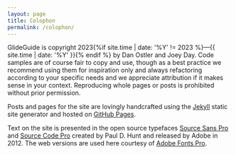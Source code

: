 ```yaml
---
layout: page
title: Colophon
permalink: /colophon/
---
```


GlideGuide is copyright 2023{%if site.time | date: '%Y' != 2023 %}—{{ site.time | date: '%Y' }}{% endif %} by Dan Ostler and Joey Day. Code samples are of course fair to copy and use, though as a best practice we recommend using them for inspiration only and always refactoring according to your specific needs and we appreciate attribution if it makes sense in your context. Reproducing whole pages or posts is prohibited without prior permission.

Posts and pages for the site are lovingly handcrafted using the [Jekyll](https://jekyllrb.com/) static site generator and hosted on [GitHub Pages](https://pages.github.com/).

Text on the site is presented in the open source typefaces [Source Sans Pro](https://en.wikipedia.org/wiki/Source_Sans) and [Source Code Pro](https://en.wikipedia.org/wiki/Source_Code_Pro) created by Paul D. Hunt and released by Adobe in 2012. The web versions are used here courtesy of [Adobe Fonts Pro](https://fonts.adobe.com/).